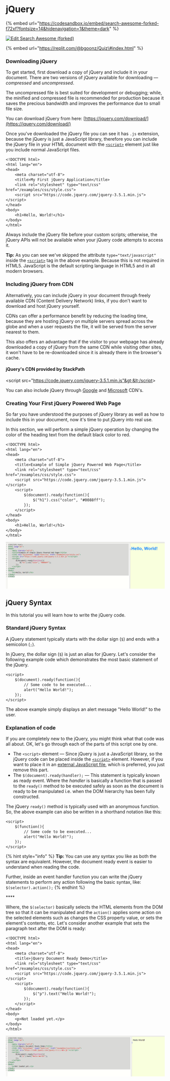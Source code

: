 # jQuery

{% embed url="https://codesandbox.io/embed/search-awesome-forked-f72xf?fontsize=14&hidenavigation=1&theme=dark" %}

[![Edit Search Awesome (forked)](https://codesandbox.io/static/img/play-codesandbox.svg)](https://codesandbox.io/s/search-awesome-forked-f72xf?fontsize=14&hidenavigation=1&theme=dark)

{% embed url="https://replit.com/@bgoonz/Quiz\#index.html" %}

###

### Downloading jQuery

To get started, first download a copy of jQuery and include it in your document. There are two versions of jQuery available for downloading — _compressed_ and _uncompressed_.

The uncompressed file is best suited for development or debugging; while, the minified and compressed file is recommended for production because it saves the precious bandwidth and improves the performance due to small file size.

You can download jQuery from here: [https://jquery.com/download/](https://jquery.com/download/)

Once you've downloaded the jQuery file you can see it has `.js` extension, because the jQuery is just a JavaScript library, therefore you can include the jQuery file in your HTML document with the [`<script>`](https://www.tutorialrepublic.com/html-reference/html-script-tag.php) element just like you include normal JavaScript files.

```markup
<!DOCTYPE html>
<html lang="en">
<head>
    <meta charset="utf-8">
    <title>My First jQuery Application</title>
    <link rel="stylesheet" type="text/css" href="/examples/css/style.css">
    <script src="https://code.jquery.com/jquery-3.5.1.min.js"></script>
</head>
<body>
    <h1>Hello, World!</h1>
</body>
</html>
```

Always include the jQuery file before your custom scripts; otherwise, the jQuery APIs will not be available when your jQuery code attempts to access it.

**Tip:** As you can see we've skipped the attribute `type="text/javascript"` inside the [`<script>`](https://www.tutorialrepublic.com/html-reference/html-script-tag.php) tag in the above example. Because this is not required in HTML5. JavaScript is the default scripting language in HTML5 and in all modern browsers.

### Including jQuery from CDN

Alternatively, you can include jQuery in your document through freely available CDN \(Content Delivery Network\) links, if you don't want to download and host jQuery yourself.

CDNs can offer a performance benefit by reducing the loading time, because they are hosting jQuery on multiple servers spread across the globe and when a user requests the file, it will be served from the server nearest to them.

This also offers an advantage that if the visitor to your webpage has already downloaded a copy of jQuery from the same CDN while visiting other sites, it won't have to be re-downloaded since it is already there in the browser's cache.

#### jQuery's CDN provided by StackPath

&lt;script src="https://code.jquery.com/jquery-3.5.1.min.js"&gt;&lt;/script&gt;

You can also include jQuery through [Google](https://developers.google.com/speed/libraries/#jquery) and [Microsoft](http://www.asp.net/ajax/cdn#jQuery_Releases_on_the_CDN_0) CDN's.

### Creating Your First jQuery Powered Web Page

So far you have understood the purposes of jQuery library as well as how to include this in your document, now it's time to put jQuery into real use.

In this section, we will perform a simple jQuery operation by changing the color of the heading text from the default black color to red.

```markup
<!DOCTYPE html>
<html lang="en">
<head>
    <meta charset="utf-8">
    <title>Example of Simple jQuery Powered Web Page</title>
    <link rel="stylesheet" type="text/css" href="/examples/css/style.css">
    <script src="https://code.jquery.com/jquery-3.5.1.min.js"></script>
    <script>
        $(document).ready(function(){
            $("h1").css("color", "#0088ff");
        });
    </script>
</head>
<body>
    <h1>Hello, World!</h1>
</body>
</html>
```

![](../../../.gitbook/assets/image%20%284%29.png)

## jQuery Syntax

In this tutorial you will learn how to write the jQuery code.

### Standard jQuery Syntax

A jQuery statement typically starts with the dollar sign \(`$`\) and ends with a semicolon \(`;`\).

In jQuery, the dollar sign \(`$`\) is just an alias for jQuery. Let's consider the following example code which demonstrates the most basic statement of the jQuery.

```markup
<script>
    $(document).ready(function(){
        // Some code to be executed...
        alert("Hello World!");
    });
</script>
```

The above example simply displays an alert message "Hello World!" to the user.

### Explanation of code

If you are completely new to the jQuery, you might think what that code was all about. OK, let's go through each of the parts of this script one by one.

- The `<script>` element — Since jQuery is just a JavaScript library, so the jQuery code can be placed inside the [`<script>`](https://www.tutorialrepublic.com/html-reference/html-script-tag.php) element. However, if you want to place it in an [external JavaScript file](https://www.tutorialrepublic.com/html-tutorial/html-scripts.php), which is preferred, you just remove this part.
- The `$(document).ready(handler);` — This statement is typically known as ready event. Where the _handler_ is basically a function that is passed to the `ready()` method to be executed safely as soon as the document is ready to be manipulated i.e. when the DOM hierarchy has been fully constructed.

The jQuery `ready()` method is typically used with an anonymous function. So, the above example can also be written in a shorthand notation like this:

```markup
<script>
    $(function(){
        // Some code to be executed...
        alert("Hello World!");
    });
</script>
```

{% hint style="info" %}
**Tip:** You can use any syntax you like as both the syntax are equivalent. However, the document ready event is easier to understand when reading the code.

Further, inside an event handler function you can write the jQuery statements to perform any action following the basic syntax, like: `$(selector).action();`
{% endhint %}

\*\*\*\*

Where, the `$(selector)` basically selects the HTML elements from the DOM tree so that it can be manipulated and the `action()` applies some action on the selected elements such as changes the CSS property value, or sets the element's contents, etc. Let's consider another example that sets the paragraph text after the DOM is ready:

```markup
<!DOCTYPE html>
<html lang="en">
<head>
    <meta charset="utf-8">
    <title>jQuery Document Ready Demo</title>
    <link rel="stylesheet" type="text/css" href="/examples/css/style.css">
    <script src="https://code.jquery.com/jquery-3.5.1.min.js"></script>
    <script>
        $(document).ready(function(){
            $("p").text("Hello World!");
        });
    </script>
</head>
<body>
    <p>Not loaded yet.</p>
</body>
</html>

```

![](../../../.gitbook/assets/image%20%285%29.png)
